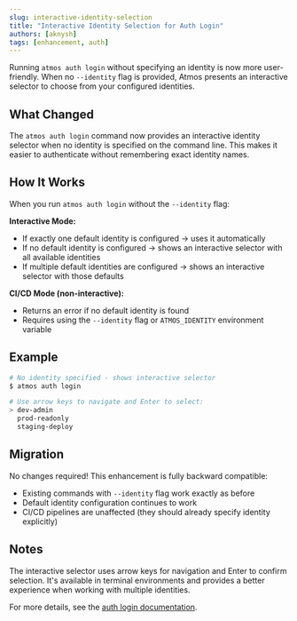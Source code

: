 ```yaml
---
slug: interactive-identity-selection
title: "Interactive Identity Selection for Auth Login"
authors: [aknysh]
tags: [enhancement, auth]
---
```


Running `atmos auth login` without specifying an identity is now more user-friendly. When no `--identity` flag is provided, Atmos presents an interactive selector to choose from your configured identities.

<!--truncate-->

## What Changed

The `atmos auth login` command now provides an interactive identity selector when no identity is specified on the command line. This makes it easier to authenticate without remembering exact identity names.

## How It Works

When you run `atmos auth login` without the `--identity` flag:

**Interactive Mode:**
- If exactly one default identity is configured → uses it automatically
- If no default identity is configured → shows an interactive selector with all available identities
- If multiple default identities are configured → shows an interactive selector with those defaults

**CI/CD Mode (non-interactive):**
- Returns an error if no default identity is found
- Requires using the `--identity` flag or `ATMOS_IDENTITY` environment variable

## Example

```bash
# No identity specified - shows interactive selector
$ atmos auth login

# Use arrow keys to navigate and Enter to select:
> dev-admin
  prod-readonly
  staging-deploy
```

## Migration

No changes required! This enhancement is fully backward compatible:

- Existing commands with `--identity` flag work exactly as before
- Default identity configuration continues to work
- CI/CD pipelines are unaffected (they should already specify identity explicitly)

## Notes

The interactive selector uses arrow keys for navigation and Enter to confirm selection. It's available in terminal environments and provides a better experience when working with multiple identities.

For more details, see the [auth login documentation](/cli/commands/auth/login).

